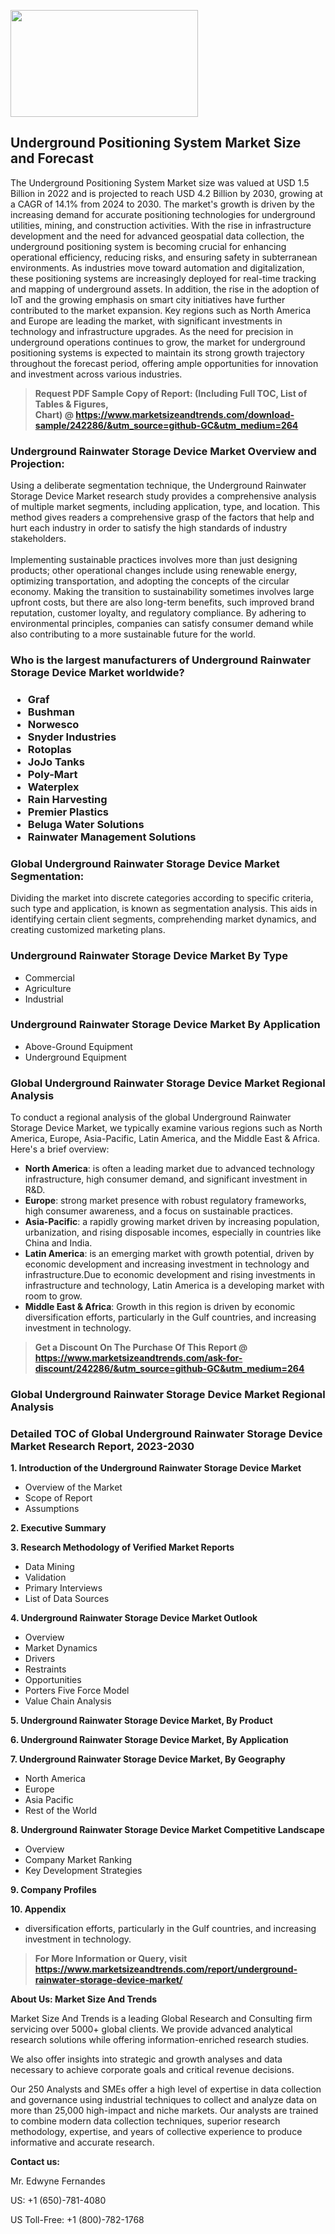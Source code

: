 <p><img class="alignnone size-medium wp-image-20088" src="https://ffe5etoiles.com/wp-content/uploads/2024/12/MST1-300x171.png" alt="" width="300" height="171" /></p><h2>Underground Positioning System Market Size and Forecast</h2><p>The Underground Positioning System Market size was valued at USD 1.5 Billion in 2022 and is projected to reach USD 4.2 Billion by 2030, growing at a CAGR of 14.1% from 2024 to 2030. The market's growth is driven by the increasing demand for accurate positioning technologies for underground utilities, mining, and construction activities. With the rise in infrastructure development and the need for advanced geospatial data collection, the underground positioning system is becoming crucial for enhancing operational efficiency, reducing risks, and ensuring safety in subterranean environments. As industries move toward automation and digitalization, these positioning systems are increasingly deployed for real-time tracking and mapping of underground assets. In addition, the rise in the adoption of IoT and the growing emphasis on smart city initiatives have further contributed to the market expansion. Key regions such as North America and Europe are leading the market, with significant investments in technology and infrastructure upgrades. As the need for precision in underground operations continues to grow, the market for underground positioning systems is expected to maintain its strong growth trajectory throughout the forecast period, offering ample opportunities for innovation and investment across various industries.</p></p><blockquote id="" class=""><strong>Request PDF Sample Copy of Report: (Including Full TOC, List of Tables &amp; Figures, Chart)&nbsp;@&nbsp;<strong><a href="https://www.marketsizeandtrends.com/download-sample/242286/&utm_source=github-GC&utm_medium=264" target="_blank">https://www.marketsizeandtrends.com/download-sample/242286/&utm_source=github-GC&utm_medium=264</a></strong></strong></blockquote><h3 id="" class="">Underground Rainwater Storage Device Market&nbsp;Overview and Projection:</h3><p id="" class="">Using a deliberate segmentation technique, the Underground Rainwater Storage Device Market research study provides a comprehensive analysis of multiple market segments, including application, type, and location. This method gives readers a comprehensive grasp of the factors that help and hurt each industry in order to satisfy the high standards of industry stakeholders. <br /> <br />Implementing sustainable practices involves more than just designing products; other operational changes include using renewable energy, optimizing transportation, and adopting the concepts of the circular economy. Making the transition to sustainability sometimes involves large upfront costs, but there are also long-term benefits, such improved brand reputation, customer loyalty, and regulatory compliance. By adhering to environmental principles, companies can satisfy consumer demand while also contributing to a more sustainable future for the world.</p><h3 id="" class="">Who is the largest manufacturers of&nbsp;Underground Rainwater Storage Device Market worldwide?</h3><h3 class=""><p><ul><li>Graf </li><li> Bushman </li><li> Norwesco </li><li> Snyder Industries </li><li> Rotoplas </li><li> JoJo Tanks </li><li> Poly-Mart </li><li> Waterplex </li><li> Rain Harvesting </li><li> Premier Plastics </li><li> Beluga Water Solutions </li><li> Rainwater Management Solutions</li></ul></p></h3><h3 id="" class="">Global&nbsp;Underground Rainwater Storage Device Market Segmentation:</h3><p id="" class="">Dividing the market into discrete categories according to specific criteria, such type and application, is known as segmentation analysis. This aids in identifying certain client segments, comprehending market dynamics, and creating customized marketing plans.</p><h3 id="" class="">Underground Rainwater Storage Device Market&nbsp;By Type</h3><p><p><ul><li>Commercial</li><li> Agriculture</li><li> Industrial</p></li></ul></p></p><h3 id="" class="">Underground Rainwater Storage Device Market&nbsp;By Application</h3><p class=""><p><ul><li>Above-Ground Equipment</li><li> Underground Equipment</li></ul></p></p><h3 id="" class="">Global Underground Rainwater Storage Device Market Regional Analysis</h3><p id="" class="">To conduct a regional analysis of the global Underground Rainwater Storage Device Market, we typically examine various regions such as North America, Europe, Asia-Pacific, Latin America, and the Middle East &amp; Africa. Here's a brief overview:</p><ul><li><strong>North America</strong>: is often a leading market due to advanced technology infrastructure, high consumer demand, and significant investment in R&amp;D.</li><li><strong>Europe</strong>: strong market presence with robust regulatory frameworks, high consumer awareness, and a focus on sustainable practices.</li><li><strong>Asia-Pacific</strong>: a rapidly growing market driven by increasing population, urbanization, and rising disposable incomes, especially in countries like China and India.</li><li><strong>Latin America</strong>: is an emerging market with growth potential, driven by economic development and increasing investment in technology and infrastructure.Due to economic development and rising investments in infrastructure and technology, Latin America is a developing market with room to grow.</li><li><strong>Middle East &amp; Africa</strong>: Growth in this region is driven by economic diversification efforts, particularly in the Gulf countries, and increasing investment in technology.</li></ul><blockquote id="" class=""><strong>Get a Discount On The Purchase Of This Report @ <strong><a href="https://www.marketsizeandtrends.com/ask-for-discount/242286/&utm_source=github-GC&utm_medium=264" target="_blank">https://www.marketsizeandtrends.com/ask-for-discount/242286/&utm_source=github-GC&utm_medium=264</a></strong></strong></blockquote><h3 id="" class="">Global Underground Rainwater Storage Device Market Regional Analysis</h3><h3 id="" class="">Detailed TOC of Global Underground Rainwater Storage Device Market Research Report, 2023-2030</h3><p id="" class=""><strong>1. Introduction of the Underground Rainwater Storage Device Market</strong></p><ul><li>Overview of the Market</li><li>Scope of Report</li><li>Assumptions</li></ul><p id="" class=""><strong>2. Executive Summary</strong></p><p id="" class=""><strong>3. Research Methodology of Verified Market Reports</strong></p><ul><li>Data Mining</li><li>Validation</li><li>Primary Interviews</li><li>List of Data Sources</li></ul><p id="" class=""><strong>4. Underground Rainwater Storage Device Market Outlook</strong></p><ul><li>Overview</li><li>Market Dynamics</li><li>Drivers</li><li>Restraints</li><li>Opportunities</li><li>Porters Five Force Model</li><li>Value Chain Analysis</li></ul><p id="" class=""><strong>5. Underground Rainwater Storage Device Market, By Product</strong></p><p id="" class=""><strong>6. Underground Rainwater Storage Device Market, By Application</strong></p><p id="" class=""><strong>7. Underground Rainwater Storage Device Market, By Geography</strong></p><ul><li>North America</li><li>Europe</li><li>Asia Pacific</li><li>Rest of the World</li></ul><p id="" class=""><strong>8. Underground Rainwater Storage Device Market Competitive Landscape</strong></p><ul><li>Overview</li><li>Company Market Ranking</li><li>Key Development Strategies</li></ul><p id="" class=""><strong>9. Company Profiles</strong></p><p id="" class=""><strong>10. Appendix</strong></p><ul><li>diversification efforts, particularly in the Gulf countries, and increasing investment in technology.</li></ul><blockquote id="" class=""><strong>For More Information or Query, visit <strong><strong><a href="https://www.marketsizeandtrends.com/report/underground-rainwater-storage-device-market/" target="_blank">https://www.marketsizeandtrends.com/report/underground-rainwater-storage-device-market/</a></strong></strong></strong></blockquote><p id="" class=""><strong>About Us: Market Size And Trends</strong></p><p id="" class="">Market Size And Trends is a leading Global Research and Consulting firm servicing over 5000+ global clients. We provide advanced analytical research solutions while offering information-enriched research studies.</p><p id="" class="">We also offer insights into strategic and growth analyses and data necessary to achieve corporate goals and critical revenue decisions.</p><p id="" class="">Our 250 Analysts and SMEs offer a high level of expertise in data collection and governance using industrial techniques to collect and analyze data on more than 25,000 high-impact and niche markets. Our analysts are trained to combine modern data collection techniques, superior research methodology, expertise, and years of collective experience to produce informative and accurate research.</p><p id="" class=""><strong>Contact us:</strong></p><p id="" class="">Mr. Edwyne Fernandes</p><p id="" class="">US: +1 (650)-781-4080</p><p id="" class="">US Toll-Free: +1 (800)-782-1768</p>

